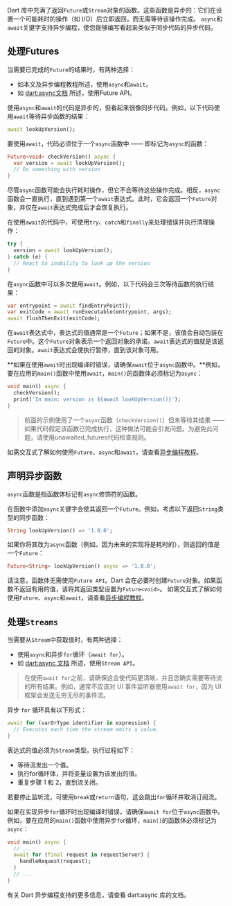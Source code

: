 Dart 库中充满了返回`Future`或`Stream`对象的函数。这些函数是异步的：它们在设置一个可能耗时的操作（如 I/O）后立即返回，而无需等待该操作完成。
`async`和`await`关键字支持异步编程，使您能够编写看起来类似于同步代码的异步代码。

## 处理Futures
当需要已完成的`Future`的结果时，有两种选择：
- 如本文及异步编程教程所述，使用`async`和`await`。
- 如 [dart:async文档](https://dart.cn/libraries/dart-async/#future) 所述，使用Future API。

使用`async`和`await`的代码是异步的，但看起来很像同步代码。例如，以下代码使用`await`等待异步函数的结果：
```dart
await lookUpVersion();
```
要使用`await`，代码必须位于一个`async`函数中 —— 即标记为`async`的函数：
```dart
Future<void> checkVersion() async {
  var version = await lookUpVersion();
  // Do something with version
}
```
尽管`async`函数可能会执行耗时操作，但它不会等待这些操作完成。相反，`async`函数会一直执行，直到遇到第一个`await`表达式。此时，它会返回一个`Future`对象，并仅在`await`表达式完成后才会恢复执行。

在使用`await`的代码中，可使用`try`、`catch`和`finally`来处理错误并执行清理操作：
```dart
try {
  version = await lookUpVersion();
} catch (e) {
  // React to inability to look up the version
}
```

在`async`函数中可以多次使用`await`。例如，以下代码会三次等待函数的执行结果：
```dart
var entrypoint = await findEntryPoint();
var exitCode = await runExecutable(entrypoint, args);
await flushThenExit(exitCode);
```
在`await`表达式中，表达式的值通常是一个`Future`；如果不是，该值会自动包装在`Future`中。这个`Future`对象表示一个返回对象的承诺。`await`表达式的值就是该返回的对象。`await`表达式会使执行暂停，直到该对象可用。

**如果在使用`await`时出现编译时错误，请确保`await`位于`async`函数中。**例如，要在应用的`main()`函数中使用`await`，`main()`的函数体必须标记为`async`：
```dart
void main() async {
  checkVersion();
  print('In main: version is ${await lookUpVersion()}');
}
```
> 前面的示例使用了一个`async`函数（`checkVersion()`）但未等待其结果 —— 如果代码假定该函数已完成执行，这种做法可能会引发问题。为避免此问题，请使用unawaited_futures代码检查规则。

如需交互式了解如何使用`Future`、`async`和`await`，请查看[异步编程教程](https://dart.cn/libraries/async/async-await/)。

## 声明异步函数
`async`函数是指函数体标记有`async`修饰符的函数。

在函数中添加`async`关键字会使其返回一个`Future`。例如，考虑以下返回`String`类型的同步函数：
```dart
String lookUpVersion() => '1.0.0';
```
如果你将其改为`async`函数（例如，因为未来的实现将是耗时的），则返回的值是一个`Future`：
```dart
Future<String> lookUpVersion() async => '1.0.0';
```
请注意，函数体无需使用`Future API`。Dart 会在必要时创建`Future`对象。如果函数不返回有用的值，请将其返回类型设置为`Future<void>`。
如需交互式了解如何使用`Future`、`async`和`await`，请查看[异步编程教程](https://dart.cn/libraries/async/async-await/)。

## 处理`Streams`
当需要从`Stream`中获取值时，有两种选择：
- 使用`async`和异步`for`循环（`await for`）。
- 如 [dart:async 文档](https://dart.cn/libraries/dart-async/#stream) 所述，使用`Stream API`。
> 在使用`await for`之前，请确保这会使代码更清晰，并且您确实需要等待流的所有结果。例如，通常不应该对 UI 事件监听器使用`await for`，因为 UI 框架会发送无穷无尽的事件流。

异步 `for` 循环具有以下形式：
```dart
await for (varOrType identifier in expression) {
  // Executes each time the stream emits a value.
}
```

表达式的值必须为`Stream`类型。执行过程如下：
- 等待流发出一个值。
- 执行for循环体，并将变量设置为该发出的值。
- 重复步骤 1 和 2，直到流关闭。

若要停止监听流，可使用`break`或`return`语句，这会跳出`for`循环并取消订阅流。

如果在实现异步`for`循环时出现编译时错误，请确保`await for`位于`async`函数中。例如，要在应用的`main()`函数中使用异步`fo`r循环，`main()`的函数体必须标记为`async`：
```dart
void main() async {
  // ...
  await for (final request in requestServer) {
    handleRequest(request);
  }
  // ...
}
```
有关 Dart 异步编程支持的更多信息，请查看 dart:async 库的文档。

